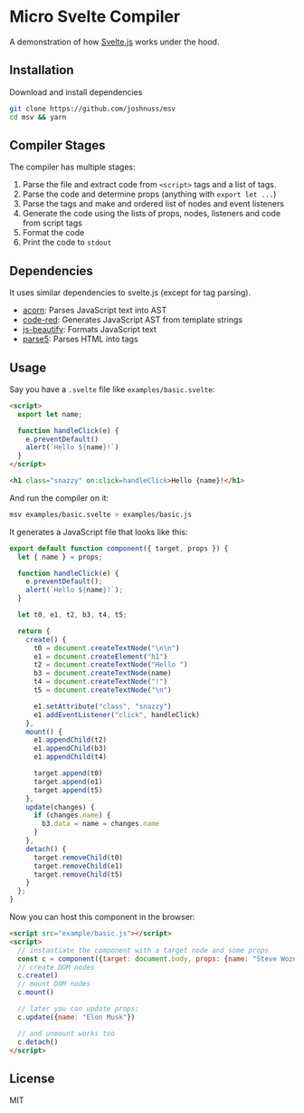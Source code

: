 # Micro Svelte Compiler

A demonstration of how [Svelte.js](https://svelte.dev) works under the hood.

## Installation

Download and install dependencies

```bash
git clone https://github.com/joshnuss/msv
cd msv && yarn
```

## Compiler Stages

The compiler has multiple stages:

1. Parse the file and extract code from `<script>` tags and a list of tags.
2. Parse the code and determine props (anything with `export let ...`)
3. Parse the tags and make and ordered list of nodes and event listeners
4. Generate the code using the lists of props, nodes, listeners and code from script tags
5. Format the code
6. Print the code to `stdout`

## Dependencies

It uses similar dependencies to svelte.js (except for tag parsing).

- [acorn](https://www.npmjs.com/package/acorn): Parses JavaScript text into AST
- [code-red](https://www.npmjs.com/package/code-red): Generates JavaScript AST from template strings
- [js-beautify](https://www.npmjs.com/package/js-beautify): Formats JavaScript text
- [parse5](https://www.npmjs.com/package/parse5): Parses HTML into tags

## Usage

Say you have a `.svelte` file like `examples/basic.svelte`:

```html
<script>
  export let name;

  function handleClick(e) {
    e.preventDefault()
    alert(`Hello ${name}!`)
  }
</script>

<h1 class="snazzy" on:click=handleClick>Hello {name}!</h1>
```

And run the compiler on it:

```bash
msv examples/basic.svelte > examples/basic.js
```

It generates a JavaScript file that looks like this:

```js
export default function component({ target, props }) {
  let { name } = props;

  function handleClick(e) {
    e.preventDefault();
    alert(`Hello ${name}!`);
  }

  let t0, e1, t2, b3, t4, t5;

  return {
    create() {
      t0 = document.createTextNode("\n\n")
      e1 = document.createElement("h1")
      t2 = document.createTextNode("Hello ")
      b3 = document.createTextNode(name)
      t4 = document.createTextNode("!")
      t5 = document.createTextNode("\n")

      e1.setAttribute("class", "snazzy")
      e1.addEventListener("click", handleClick)
    },
    mount() {
      e1.appendChild(t2)
      e1.appendChild(b3)
      e1.appendChild(t4)

      target.append(t0)
      target.append(e1)
      target.append(t5)
    },
    update(changes) {
      if (changes.name) {
        b3.data = name = changes.name
      }
    },
    detach() {
      target.removeChild(t0)
      target.removeChild(e1)
      target.removeChild(t5)
    }
  };
}
```

Now you can host this component in the browser:

```html
<script src="example/basic.js"></script>
<script>
  // instantiate the component with a target node and some props
  const c = component({target: document.body, props: {name: "Steve Wozniak"}})
  // create DOM nodes
  c.create()
  // mount DOM nodes
  c.mount()

  // later you can update props:
  c.update({name: "Elon Musk"})

  // and unmount works too
  c.detach()
</script>
```

## License

MIT
